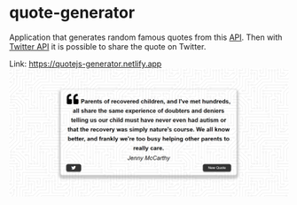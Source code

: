 # quote-generator

Application that generates random famous quotes from this [API](https://jacintodesign.github.io/quotes-api/data/quotes.json).
Then with [Twitter API](https://developer.twitter.com/en/docs/twitter-for-websites/tweet-button/guides/web-intent) it is possible to share the quote on Twitter.

Link: https://quotejs-generator.netlify.app<br>
![WebSite screen](site-screen.png)
